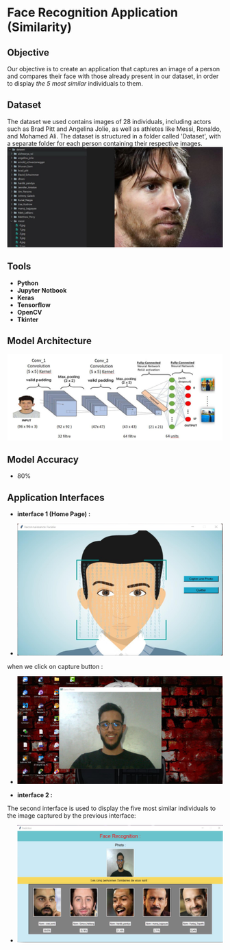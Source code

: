 # Face Recognition Application (Similarity)
## Objective
Our objective is to create an application that captures an image of a person and compares their face with those already present in our dataset, in order to display *the 5 most similar* individuals to them.

## Dataset
The dataset we used contains images of 28 individuals, including actors such as Brad Pitt and Angelina Jolie, as well as athletes like Messi, Ronaldo, and Mohamed Ali. The dataset is structured in a folder called 'Dataset', with a separate folder for each person containing their respective images.
![](https://github.com/elanssariyassine/Face-Recognition-App-Deep-Learning-Neural-network-CNN-/blob/main/Dataset.png)

## Tools
* **Python**
* **Jupyter Notbook**
* **Keras**
* **Tensorflow**
* **OpenCV**
* **Tkinter**

## Model Architecture
![](https://github.com/elanssariyassine/Face-Recognition-App-Deep-Learning-Neural-network-CNN-/blob/main/Architecture.png)

## Model Accuracy
- 80%

## Application Interfaces

- **interface 1 (Home Page) :**
  
- ![](https://github.com/elanssariyassine/Face-Recognition-App-Deep-Learning-Neural-network-CNN-/blob/main/reconnaissance%20de%20visage/App.png)

when we click on capture button :

- ![](https://github.com/elanssariyassine/Face-Recognition-App-Deep-Learning-Neural-network-CNN-/blob/main/reconnaissance%20de%20visage/app%20test.png)

- **interface 2 :**
  
The second interface is used to display the five most similar individuals to the image captured by the previous interface:

- ![](https://github.com/elanssariyassine/Face-Recognition-App-Deep-Learning-Neural-network-CNN-/blob/main/reconnaissance%20de%20visage/app%20result.png)
